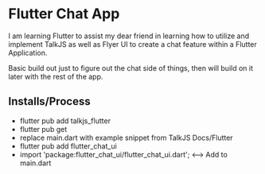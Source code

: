 # Flutter Chat App

I am learning Flutter to assist my dear friend in learning how to utilize and implement TalkJS as well as Flyer UI to create a chat feature within a Flutter Application.

Basic build out just to figure out the chat side of things, then will build on it later with the rest of the app.

## Installs/Process
* flutter pub add talkjs_flutter
* flutter pub get
* replace main.dart with example snippet from TalkJS Docs/Flutter
* flutter pub add flutter_chat_ui
* import 'package:flutter_chat_ui/flutter_chat_ui.dart';  <--> Add to main.dart